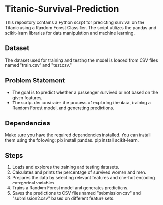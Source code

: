 # Titanic-Survival-Prediction
This repository contains a Python script for predicting survival on the Titanic using a Random Forest Classifier. 
The script utilizes the pandas and scikit-learn libraries for data manipulation and machine learning.

## Dataset
The dataset used for training and testing the model is loaded from CSV files named "train.csv" and "test.csv."

## Problem Statement
* The goal is to predict whether a passenger survived or not based on the given features. 
* The script demonstrates the process of exploring the data, training a Random Forest model, and generating predictions.

## Dependencies
Make sure you have the required dependencies installed. You can install them using the following:
pip install pandas.
pip install scikit-learn.

## Steps  

1. Loads and explores the training and testing datasets.
2. Calculates and prints the percentage of survived women and men.
3. Prepares the data by selecting relevant features and one-hot encoding categorical variables.
4. Trains a Random Forest model and generates predictions.
5. Saves the predictions to CSV files named "submission.csv" and "submission2.csv" based on different feature sets.
